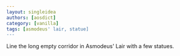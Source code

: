 ```yaml
---
layout: singleidea
authors: [aosdict]
category: [vanilla]
tags: [asmodeus' lair, statue]
---
```

Line the long empty corridor in Asmodeus' Lair with a few statues.
